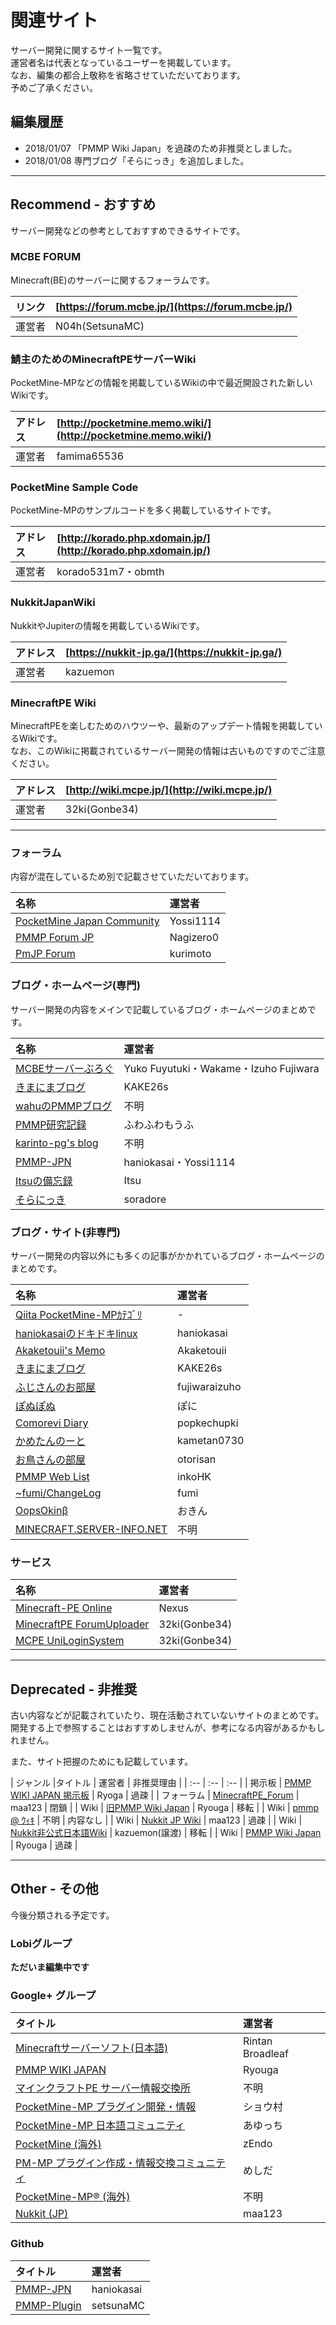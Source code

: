 # 関連サイト

サーバー開発に関するサイト一覧です。  
運営者名は代表となっているユーザーを掲載しています。  
なお、編集の都合上敬称を省略させていただいております。  
予めご了承ください。

## 編集履歴

- 2018/01/07 「PMMP Wiki Japan」を過疎のため非推奨としました。
- 2018/01/08 専門ブログ「そらにっき」を追加しました。

---

## Recommend - おすすめ

サーバー開発などの参考としておすすめできるサイトです。

### MCBE FORUM

Minecraft(BE)のサーバーに関するフォーラムです。

| リンク | [https://forum.mcbe.jp/](https://forum.mcbe.jp/) |
| :-- | :-- |
| 運営者 | N04h(SetsunaMC) |

### 鯖主のためのMinecraftPEサーバーWiki

PocketMine-MPなどの情報を掲載しているWikiの中で最近開設された新しいWikiです。

| アドレス | [http://pocketmine.memo.wiki/](http://pocketmine.memo.wiki/) |
| :-- | :-- |
| 運営者 | famima65536 |

### PocketMine Sample Code

PocketMine-MPのサンプルコードを多く掲載しているサイトです。

| アドレス | [http://korado.php.xdomain.jp/](http://korado.php.xdomain.jp/) |
| :-- | :-- |
| 運営者 | korado531m7・obmth |

### NukkitJapanWiki

NukkitやJupiterの情報を掲載しているWikiです。

| アドレス | [https://nukkit-jp.ga/](https://nukkit-jp.ga/) |
| :-- | :-- |
| 運営者 | kazuemon |

### MinecraftPE Wiki

MinecraftPEを楽しむためのハウツーや、最新のアップデート情報を掲載しているWikiです。  
なお、このWikiに掲載されているサーバー開発の情報は古いものですのでご注意ください。

| アドレス | [http://wiki.mcpe.jp/](http://wiki.mcpe.jp/) |
| :-- | :-- |
| 運営者 | 32ki(Gonbe34) |

---

### フォーラム

内容が混在しているため別で記載させていただいております。

| 名称 | 運営者 |
| :-- | :-- |
| [PocketMine Japan Community](https://pmmp.mcpe-jp.com/) | Yossi1114 |
| [PMMP Forum JP](https://forum.pmmp.ga/) | Nagizero0 |
| [PmJP Forum](https://forum.pmjp.tk/) | kurimoto |

### ブログ・ホームページ(専門)

サーバー開発の内容をメインで記載しているブログ・ホームページのまとめです。

| 名称 | 運営者 |
| :-- | :-- |
| [MCBEサーバーぶろぐ](https://minecraftbe.net/) | Yuko Fuyutuki・Wakame・Izuho Fujiwara |
| [きまにまブログ](http://www.kimanima.com/) | KAKE26s |
| [wahuのPMMPブログ](http://wahu.blog.jp/) | 不明 |
| [PMMP研究記録](http://fuwafuwamoufu.seesaa.net/) | ふわふわもうふ |
| [karinto-pg's blog](http://karinto.hatenablog.jp/) | 不明 |
| [PMMP-JPN](http://pmmp-jpn.github.io/) | haniokasai・Yossi1114 |
| [Itsuの備忘録](http://itsumemo.blog.fc2.com/page-0.html) | Itsu |
| [そらにっき](https://sora23.xyz/) | soradore |

### ブログ・サイト(非専門)

サーバー開発の内容以外にも多くの記事がかかれているブログ・ホームページのまとめです。

| 名称 | 運営者 |
| :-- | :-- |
| [Qiita PocketMine-MPｶﾃｺﾞﾘ](https://qiita.com/tags/PocketMine-MP) | - |
| [haniokasaiのドキドキlinux](http://blog.haniokasai.com/) | haniokasai |
| [Akaketouii's Memo](https://akaketouii.wordpress.com/) | Akaketouii |
| [きまにまブログ](http://www.kimanima.com/) | KAKE26s |
| [ふじさんのお部屋](https://fujisan.tk/) | fujiwaraizuho |
| [ぽぬぽぬ](https://ponu2.blogspot.jp/) | ぽに |
| [Comorevi Diary](http://blog.comorevi.net/) | popkechupki |
| [かめたんのーと](https://kametan.tokyo/blog/) | kametan0730 |
| [お鳥さんの部屋](http://otorisan.lv9.org/) | otorisan |
| [PMMP Web List](http://pmmpinko.web.fc2.com/) | inkoHK |
| [~fumi/ChangeLog](http://www.ftnk.jp/~fumi/cl/index.html) | fumi |
| [OopsOkinβ](https://oops.okin-jp.net/) | おきん |
| [MINECRAFT.SERVER-INFO.NET](https://minecraft.server-memo.net/) | 不明 |

### サービス

| 名称 | 運営者 |
| :-- | :-- |
| [Minecraft-PE Online](https://minecraftpe.jp/pc/#/server/) | Nexus |
| [MinecraftPE ForumUploader](http://uploader.mcpe.jp/) | 32ki(Gonbe34) |
| [MCPE UniLoginSystem](https://mcpeuls.com/) | 32ki(Gonbe34) |

---

## Deprecated - 非推奨

古い内容などが記載されていたり、現在活動されていないサイトのまとめです。  
開発する上で参照することはおすすめしませんが、参考になる内容があるかもしれません。

また、サイト把握のためにも記載しています。

| ジャンル |タイトル | 運営者 | 非推奨理由 |
| :-- | :-- | :-- |
| 掲示板 | [PMMP WIKI JAPAN 掲示板](http://jbbs.shitaraba.net/netgame/14518/) | Ryoga | 過疎 |
| フォーラム | [MinecraftPE_Forum](http://mcpe.firebird.jp/forum/) | maa123 | 閉鎖 |
| Wiki | [旧PMMP Wiki Japan](http://seesaawiki.jp/pmmp/) | Ryouga | 移転 |
| Wiki | [pmmp @ ｳｨｷ](https://www33.atwiki.jp/pmmp/) | 不明 | 内容なし |
| Wiki | [Nukkit JP Wiki](http://mcpe.firebird.jp/nukkit) | maa123 | 過疎 |
| Wiki | [Nukkit非公式日本語Wiki](http://nukkit.memo.wiki/) | kazuemon(譲渡) | 移転 |
| Wiki | [PMMP Wiki Japan](http://pmwiki.tech/) | Ryouga | 過疎 |

---

## Other - その他

今後分類される予定です。

### Lobiグループ

__ただいま編集中です__

### Google+ グループ

| タイトル | 運営者 |
| :-- | :-- |
| [Minecraftサーバーソフト(日本語)](https://plus.google.com/communities/108295862755085960302) | Rintan Broadleaf |
| [PMMP WIKI JAPAN](https://plus.google.com/communities/115198522099955985167) | Ryouga |
| [マインクラフトPE サーバー情報交換所](https://plus.google.com/communities/107423347227741863002) | 不明 |
| [PocketMine-MP プラグイン開発・情報](https://plus.google.com/communities/113114227095658540768) | ショウ村 |
| [PocketMine-MP 日本語コミュニティ](https://plus.google.com/communities/100415233543727555506) | あゆっち |
| [PocketMine (海外)](https://plus.google.com/communities/106715613772884793633) | zEndo |
| [PM-MP プラグイン作成・情報交換コミュニティ](https://plus.google.com/communities/105519048850724675257) | めしだ |
| [PocketMine-MP® (海外)](https://plus.google.com/communities/110722521495065317218) | 不明 |
| [Nukkit (JP)](https://plus.google.com/communities/103878230227205978622) | maa123 |

### Github

| タイトル | 運営者 |
| :-- | :-- |
| [PMMP-JPN](https://github.com/PMMP-JPN) | haniokasai |
| [PMMP-Plugin](https://github.com/setsunaMC/PMMP-Plugin) | setsunaMC |
